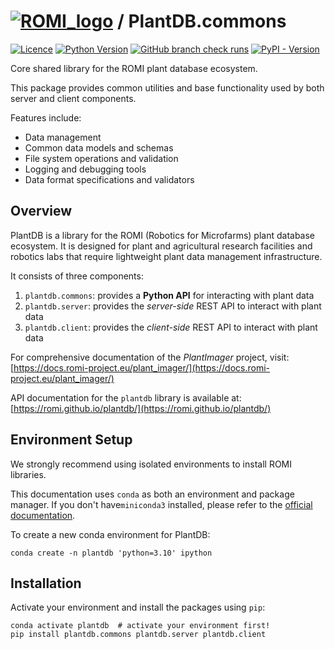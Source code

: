 # [![ROMI_logo](../../docs/assets/images/ROMI_logo_green_25.svg)](https://romi-project.eu) / PlantDB.commons

[![Licence](https://img.shields.io/github/license/romi/plantdb?color=lightgray)](https://www.gnu.org/licenses/lgpl-3.0.en.html)
[![Python Version](https://img.shields.io/python/required-version-toml?tomlFilePath=https%3A%2F%2Fraw.githubusercontent.com%2Fromi%2Fplantdb%2Frefs%2Fheads%2Fdev%2Fsrc%2Fcommons%2Fpyproject.toml&logo=python&logoColor=white)]()
[![GitHub branch check runs](https://img.shields.io/github/check-runs/romi/plantdb/dev)](https://github.com/romi/plantdb)
[![PyPI - Version](https://img.shields.io/pypi/v/plantdb.commons?logo=pypi&logoColor=white)](https://pypi.org/project/plantdb.commons/)

Core shared library for the ROMI plant database ecosystem.

This package provides common utilities and base functionality used by both server and client components.

Features include:
- Data management
- Common data models and schemas
- File system operations and validation
- Logging and debugging tools
- Data format specifications and validators

## Overview

PlantDB is a library for the ROMI (Robotics for Microfarms) plant database ecosystem.
It is designed for plant and agricultural research facilities and robotics labs that require lightweight plant data management infrastructure.

It consists of three components:

1. `plantdb.commons`: provides a **Python API** for interacting with plant data
2. `plantdb.server`: provides the _server-side_ REST API to interact with plant data
3. `plantdb.client`: provides the _client-side_ REST API to interact with plant data

For comprehensive documentation of the _PlantImager_ project, visit: [https://docs.romi-project.eu/plant_imager/](https://docs.romi-project.eu/plant_imager/)

API documentation for the `plantdb` library is available at: [https://romi.github.io/plantdb/](https://romi.github.io/plantdb/)

## Environment Setup

We strongly recommend using isolated environments to install ROMI libraries.

This documentation uses `conda` as both an environment and package manager.
If you don't have`miniconda3` installed, please refer to the [official documentation](https://docs.conda.io/en/latest/miniconda.html).

To create a new conda environment for PlantDB:
``` shell
conda create -n plantdb 'python=3.10' ipython
```

## Installation

Activate your environment and install the packages using `pip`:

``` shell
conda activate plantdb  # activate your environment first!
pip install plantdb.commons plantdb.server plantdb.client
```
